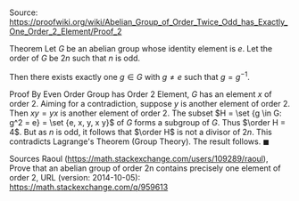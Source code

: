 # 

Source: https://proofwiki.org/wiki/Abelian_Group_of_Order_Twice_Odd_has_Exactly_One_Order_2_Element/Proof_2

Theorem
Let $G$ be an abelian group whose identity element is $e$.
Let the order of $G$ be $2 n$ such that $n$ is odd.

Then there exists exactly one $g \in G$ with $g \ne e$ such that $g = g^{-1}$.


Proof
By Even Order Group has Order 2 Element, $G$ has an element $x$ of order $2$.
Aiming for a contradiction, suppose $y$ is another element of order $2$.
Then $x y = y x$ is another element of order $2$.
The subset $H = \set {g \in G: g^2 = e} = \set {e, x, y, x y}$ of $G$ forms a subgroup of $G$.
Thus $\order H = 4$.
But as $n$ is odd, it follows that $\order H$ is not a divisor of $2 n$.
This contradicts Lagrange's Theorem (Group Theory).
The result follows.
$\blacksquare$


Sources
Raoul (https://math.stackexchange.com/users/109289/raoul), Prove that an abelian group of order 2n contains precisely one element of order 2, URL (version: 2014-10-05): https://math.stackexchange.com/q/959613





